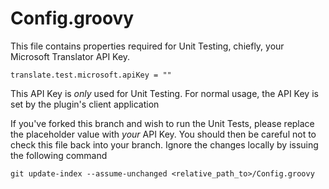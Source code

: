 # Config.groovy

This file contains properties required for Unit Testing, chiefly, your Microsoft Translator API Key. 

    translate.test.microsoft.apiKey = ""

This API Key is _only_ used for Unit Testing. For normal usage, the API Key is set by the plugin's client application

If you've forked this branch and wish to run the Unit Tests, please replace the placeholder value with _your_ API Key. You should then be careful not to check this file back into your branch. Ignore the changes locally by issuing the following command

    git update-index --assume-unchanged <relative_path_to>/Config.groovy